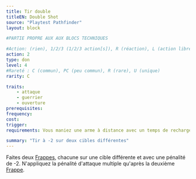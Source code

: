 ```yaml
---
title: Tir double
titleEN: Double Shot
source: "Playtest Pathfinder"
layout: block

#PARTIE PROPRE AUX AUX BLOCS TECHNIQUES

#Action: (rien), 1/2/3 (1/2/3 action[s]), R (réaction), L (action libre)
action: 2
type: don
level: 4
#Rareté : C (commun), PC (peu commun), R (rare), U (unique)
rarity: C

traits:
	- attaque
	- guerrier
	- ouverture
prerequisites: 
frequency: 
cost:
trigger: 
requirements: Vous maniez une arme à distance avec un temps de rechargement de 0 

summary: "Tir à -2 sur deux cibles différentes"
---
```


Faites deux [Frappes](/ch9-jouer-à-pathfinder/actions-de-base.html#frapper), chacune sur une cible différente et avec une pénalité de -2. N'appliquez la pénalité d'attaque multiple qu'après la deuxième [Frappe](/ch9-jouer-à-pathfinder/actions-de-base.html#frapper).